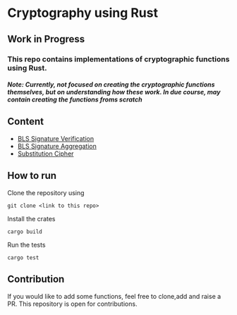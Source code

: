 # Cryptography using Rust

## Work in Progress

### This repo contains implementations of cryptographic functions using Rust.

##### Note: Currently, not focused on creating the cryptographic functions themselves, but on understanding how these work. In due course, may contain creating the functions froms scratch

## Content

* [BLS Signature Verification](./src/bls.rs) <br />
* [BLS Signature Aggregation](./src/bls_aggregation.rs) <br />
* [Substitution Cipher](./src/bin/substitution_cypher.rs) <br />

## How to run

Clone the repository using 
```
git clone <link to this repo>
```
Install the crates
```
cargo build
```
Run the tests
```
cargo test
```

## Contribution

If you would like to add some functions, feel free to clone,add and raise a PR. This repository is open for contributions.

